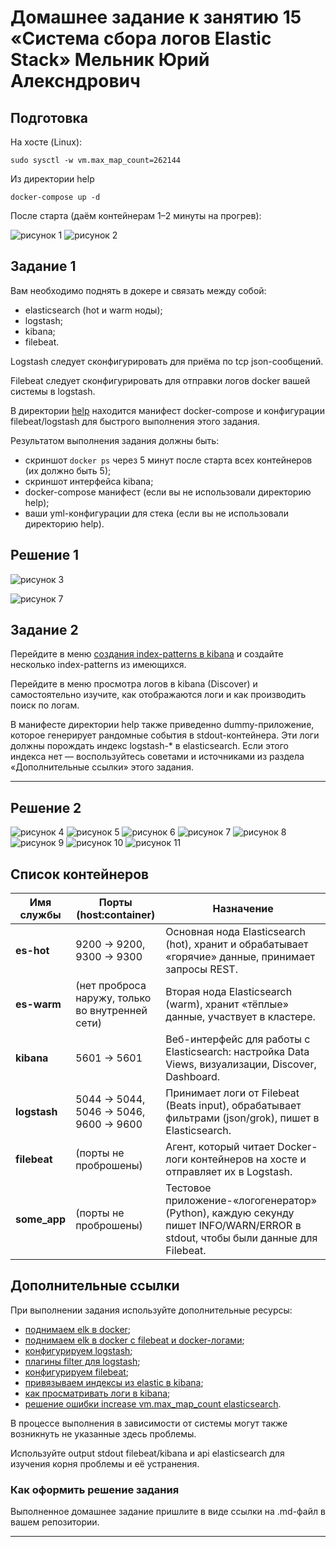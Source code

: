 # Домашнее задание к занятию 15 «Система сбора логов Elastic Stack»  Мельник Юрий Алексндрович

## Подготовка 
На хосте (Linux):
```
sudo sysctl -w vm.max_map_count=262144
```


Из директории help 
```
docker-compose up -d
```

После старта (даём контейнерам 1–2 минуты на прогрев):

![рисунок 1](https://github.com/ysatii/monitoring-hw4/blob/main/img/img_1.jpg)
![рисунок 2](https://github.com/ysatii/monitoring-hw4/blob/main/img/img_2.jpg)


## Задание 1

Вам необходимо поднять в докере и связать между собой:

- elasticsearch (hot и warm ноды);
- logstash;
- kibana;
- filebeat.

Logstash следует сконфигурировать для приёма по tcp json-сообщений.

Filebeat следует сконфигурировать для отправки логов docker вашей системы в logstash.

В директории [help](./help) находится манифест docker-compose и конфигурации filebeat/logstash для быстрого 
выполнения этого задания.

Результатом выполнения задания должны быть:

- скриншот `docker ps` через 5 минут после старта всех контейнеров (их должно быть 5);
- скриншот интерфейса kibana;
- docker-compose манифест (если вы не использовали директорию help);
- ваши yml-конфигурации для стека (если вы не использовали директорию help).


## Решение  1

![рисунок 3](https://github.com/ysatii/monitoring-hw4/blob/main/img/img_3.jpg)

![рисунок 7](https://github.com/ysatii/monitoring-hw4/blob/main/img/img_7.jpg)

## Задание 2

Перейдите в меню [создания index-patterns  в kibana](http://localhost:5601/app/management/kibana/indexPatterns/create) и создайте несколько index-patterns из имеющихся.

Перейдите в меню просмотра логов в kibana (Discover) и самостоятельно изучите, как отображаются логи и как производить поиск по логам.

В манифесте директории help также приведенно dummy-приложение, которое генерирует рандомные события в stdout-контейнера.
Эти логи должны порождать индекс logstash-* в elasticsearch. Если этого индекса нет — воспользуйтесь советами и источниками из раздела «Дополнительные ссылки» этого задания.
 
---
## Решение  2
![рисунок 4](https://github.com/ysatii/monitoring-hw4/blob/main/img/img_4.jpg)
![рисунок 5](https://github.com/ysatii/monitoring-hw4/blob/main/img/img_5.jpg)
![рисунок 6](https://github.com/ysatii/monitoring-hw4/blob/main/img/img_6.jpg)
![рисунок 7](https://github.com/ysatii/monitoring-hw4/blob/main/img/img_7.jpg)
![рисунок 8](https://github.com/ysatii/monitoring-hw4/blob/main/img/img_8.jpg)
![рисунок 9](https://github.com/ysatii/monitoring-hw4/blob/main/img/img_9.jpg)
![рисунок 10](https://github.com/ysatii/monitoring-hw4/blob/main/img/img_10.jpg)
![рисунок 11](https://github.com/ysatii/monitoring-hw4/blob/main/img/img_11.jpg)

## Список контейнеров

| Имя службы | Порты (host:container) | Назначение |
|------------|------------------------|------------|
| **es-hot** | 9200 → 9200, 9300 → 9300 | Основная нода Elasticsearch (hot), хранит и обрабатывает «горячие» данные, принимает запросы REST. |
| **es-warm** | (нет проброса наружу, только во внутренней сети) | Вторая нода Elasticsearch (warm), хранит «тёплые» данные, участвует в кластере. |
| **kibana** | 5601 → 5601 | Веб-интерфейс для работы с Elasticsearch: настройка Data Views, визуализации, Discover, Dashboard. |
| **logstash** | 5044 → 5044, 5046 → 5046, 9600 → 9600 | Принимает логи от Filebeat (Beats input), обрабатывает фильтрами (json/grok), пишет в Elasticsearch. |
| **filebeat** | (порты не проброшены) | Агент, который читает Docker-логи контейнеров на хосте и отправляет их в Logstash. |
| **some_app** | (порты не проброшены) | Тестовое приложение-«логогенератор» (Python), каждую секунду пишет INFO/WARN/ERROR в stdout, чтобы были данные для Filebeat. |

## Дополнительные ссылки

При выполнении задания используйте дополнительные ресурсы:

- [поднимаем elk в docker](https://www.elastic.co/guide/en/elastic-stack-get-started/current/get-started-docker.html);
- [поднимаем elk в docker с filebeat и docker-логами](https://www.sarulabs.com/post/5/2019-08-12/sending-docker-logs-to-elasticsearch-and-kibana-with-filebeat.html);
- [конфигурируем logstash](https://www.elastic.co/guide/en/logstash/current/configuration.html);
- [плагины filter для logstash](https://www.elastic.co/guide/en/logstash/current/filter-plugins.html);
- [конфигурируем filebeat](https://www.elastic.co/guide/en/beats/libbeat/5.3/config-file-format.html);
- [привязываем индексы из elastic в kibana](https://www.elastic.co/guide/en/kibana/current/index-patterns.html);
- [как просматривать логи в kibana](https://www.elastic.co/guide/en/kibana/current/discover.html);
- [решение ошибки increase vm.max_map_count elasticsearch](https://stackoverflow.com/questions/42889241/how-to-increase-vm-max-map-count).

В процессе выполнения в зависимости от системы могут также возникнуть не указанные здесь проблемы.

Используйте output stdout filebeat/kibana и api elasticsearch для изучения корня проблемы и её устранения.

### Как оформить решение задания

Выполненное домашнее задание пришлите в виде ссылки на .md-файл в вашем репозитории.

---

 
